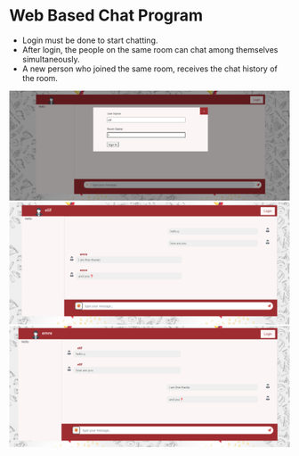 # Web Based Chat Program
- Login must be done to start chatting.
- After login, the people on the same room can chat among themselves simultaneously.
- A new person who joined the same room, receives the chat history of the room.




![Screenshot](1.png)      ![Screenshot](2.png)     ![Screenshot](3.png)

